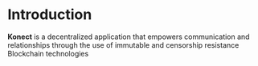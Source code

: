 # Introduction

**Konect** is a decentralized application that empowers communication and relationships through the use of immutable and censorship resistance Blockchain technologies


